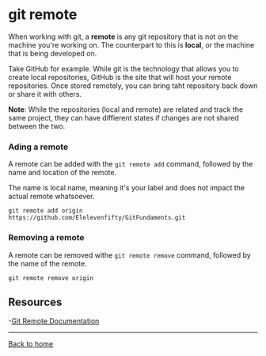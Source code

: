 # git remote

When working with git, a **remote** is any git repository that is not on the machine you're working on. The counterpart to this is **local**, or the machine that is being developed on. 

Take GitHub for example.  While git is the technology that allows you to create local repositories, GitHub is the site that will host your remote repositories. Once stored remotely, you can bring taht repository back down or share it with others. 

**Note**: While the repositories (local and remote) are related and track the same project, they can have diffierent states if changes are not shared between the two. 

### Ading a remote

A remote can be added with the `git remote add` command, followed by the name and location of the remote. 

The name is local name, meaning it's your label and does not impact the actual remote whatsoever. 

```
git remote add origin https://github.com/Elelevenfifty/GitFundaments.git
````

### Removing a remote 

A remote can be removed withe `git remote remove` command, followed by the name of the remote.

```
git remote remove origin
```

## Resources 
-[Git Remote Documentation](https://git-scm.com/docs/git-remote)

---

[Back to home](../README.md)
